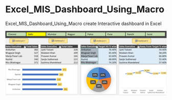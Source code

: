 # Excel_MIS_Dashboard_Using_Macro
Excel_MIS_Dashboard_Using_Macro create Interactive dashboard in Excel
<br>

<img src="https://github.com/SatishDhawale/Excel_MIS_Dashboard_Using_Macro/blob/a25cf97ef6dbeaaecbffb16b927aa2f8cd1a00ab/Excel%20MIS%20Dashboard%20Preview.jpg" alt="Image Description" width="600">

